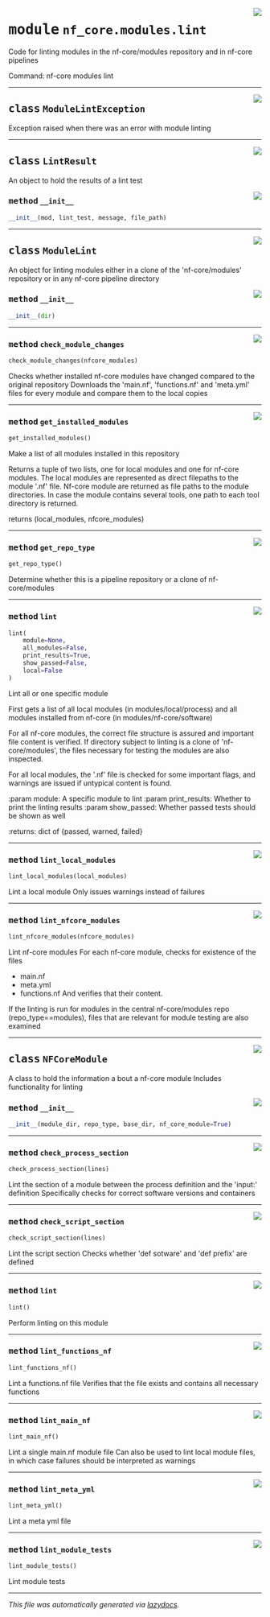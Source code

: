 <!-- markdownlint-disable -->

<a href="../../../../../../tools/nf_core/modules/lint.py#L0"><img align="right" style="float:right;" src="https://img.shields.io/badge/-source-cccccc?style=flat-square"></a>

# <kbd>module</kbd> `nf_core.modules.lint`

Code for linting modules in the nf-core/modules repository and in nf-core pipelines

Command: nf-core modules lint

---

<a href="../../../../../../tools/nf_core/modules/lint.py#L33"><img align="right" style="float:right;" src="https://img.shields.io/badge/-source-cccccc?style=flat-square"></a>

## <kbd>class</kbd> `ModuleLintException`

Exception raised when there was an error with module linting

---

<a href="../../../../../../tools/nf_core/modules/lint.py#L39"><img align="right" style="float:right;" src="https://img.shields.io/badge/-source-cccccc?style=flat-square"></a>

## <kbd>class</kbd> `LintResult`

An object to hold the results of a lint test

<a href="../../../../../../tools/nf_core/modules/lint.py#L42"><img align="right" style="float:right;" src="https://img.shields.io/badge/-source-cccccc?style=flat-square"></a>

### <kbd>method</kbd> `__init__`

```python
__init__(mod, lint_test, message, file_path)
```

---

<a href="../../../../../../tools/nf_core/modules/lint.py#L50"><img align="right" style="float:right;" src="https://img.shields.io/badge/-source-cccccc?style=flat-square"></a>

## <kbd>class</kbd> `ModuleLint`

An object for linting modules either in a clone of the 'nf-core/modules' repository or in any nf-core pipeline directory

<a href="../../../../../../tools/nf_core/modules/lint.py#L56"><img align="right" style="float:right;" src="https://img.shields.io/badge/-source-cccccc?style=flat-square"></a>

### <kbd>method</kbd> `__init__`

```python
__init__(dir)
```

---

<a href="../../../../../../tools/nf_core/modules/lint.py#L373"><img align="right" style="float:right;" src="https://img.shields.io/badge/-source-cccccc?style=flat-square"></a>

### <kbd>method</kbd> `check_module_changes`

```python
check_module_changes(nfcore_modules)
```

Checks whether installed nf-core modules have changed compared to the original repository Downloads the 'main.nf', 'functions.nf' and 'meta.yml' files for every module and compare them to the local copies

---

<a href="../../../../../../tools/nf_core/modules/lint.py#L214"><img align="right" style="float:right;" src="https://img.shields.io/badge/-source-cccccc?style=flat-square"></a>

### <kbd>method</kbd> `get_installed_modules`

```python
get_installed_modules()
```

Make a list of all modules installed in this repository

Returns a tuple of two lists, one for local modules and one for nf-core modules. The local modules are represented as direct filepaths to the module '.nf' file. Nf-core module are returned as file paths to the module directories. In case the module contains several tools, one path to each tool directory is returned.

returns (local_modules, nfcore_modules)

---

<a href="../../../../../../tools/nf_core/modules/lint.py#L195"><img align="right" style="float:right;" src="https://img.shields.io/badge/-source-cccccc?style=flat-square"></a>

### <kbd>method</kbd> `get_repo_type`

```python
get_repo_type()
```

Determine whether this is a pipeline repository or a clone of nf-core/modules

---

<a href="../../../../../../tools/nf_core/modules/lint.py#L64"><img align="right" style="float:right;" src="https://img.shields.io/badge/-source-cccccc?style=flat-square"></a>

### <kbd>method</kbd> `lint`

```python
lint(
    module=None,
    all_modules=False,
    print_results=True,
    show_passed=False,
    local=False
)
```

Lint all or one specific module

First gets a list of all local modules (in modules/local/process) and all modules installed from nf-core (in modules/nf-core/software)

For all nf-core modules, the correct file structure is assured and important file content is verified. If directory subject to linting is a clone of 'nf-core/modules', the files necessary for testing the modules are also inspected.

For all local modules, the '.nf' file is checked for some important flags, and warnings are issued if untypical content is found.

:param module: A specific module to lint :param print_results: Whether to print the linting results :param show_passed: Whether passed tests should be shown as well

:returns: dict of {passed, warned, failed}

---

<a href="../../../../../../tools/nf_core/modules/lint.py#L137"><img align="right" style="float:right;" src="https://img.shields.io/badge/-source-cccccc?style=flat-square"></a>

### <kbd>method</kbd> `lint_local_modules`

```python
lint_local_modules(local_modules)
```

Lint a local module Only issues warnings instead of failures

---

<a href="../../../../../../tools/nf_core/modules/lint.py#L164"><img align="right" style="float:right;" src="https://img.shields.io/badge/-source-cccccc?style=flat-square"></a>

### <kbd>method</kbd> `lint_nfcore_modules`

```python
lint_nfcore_modules(nfcore_modules)
```

Lint nf-core modules For each nf-core module, checks for existence of the files

- main.nf
- meta.yml
- functions.nf And verifies that their content.

If the linting is run for modules in the central nf-core/modules repo (repo_type==modules), files that are relevant for module testing are also examined

---

<a href="../../../../../../tools/nf_core/modules/lint.py#L450"><img align="right" style="float:right;" src="https://img.shields.io/badge/-source-cccccc?style=flat-square"></a>

## <kbd>class</kbd> `NFCoreModule`

A class to hold the information a bout a nf-core module Includes functionality for linting

<a href="../../../../../../tools/nf_core/modules/lint.py#L456"><img align="right" style="float:right;" src="https://img.shields.io/badge/-source-cccccc?style=flat-square"></a>

### <kbd>method</kbd> `__init__`

```python
__init__(module_dir, repo_type, base_dir, nf_core_module=True)
```

---

<a href="../../../../../../tools/nf_core/modules/lint.py#L730"><img align="right" style="float:right;" src="https://img.shields.io/badge/-source-cccccc?style=flat-square"></a>

### <kbd>method</kbd> `check_process_section`

```python
check_process_section(lines)
```

Lint the section of a module between the process definition and the 'input:' definition Specifically checks for correct software versions and containers

---

<a href="../../../../../../tools/nf_core/modules/lint.py#L708"><img align="right" style="float:right;" src="https://img.shields.io/badge/-source-cccccc?style=flat-square"></a>

### <kbd>method</kbd> `check_script_section`

```python
check_script_section(lines)
```

Lint the script section Checks whether 'def sotware' and 'def prefix' are defined

---

<a href="../../../../../../tools/nf_core/modules/lint.py#L478"><img align="right" style="float:right;" src="https://img.shields.io/badge/-source-cccccc?style=flat-square"></a>

### <kbd>method</kbd> `lint`

```python
lint()
```

Perform linting on this module

---

<a href="../../../../../../tools/nf_core/modules/lint.py#L811"><img align="right" style="float:right;" src="https://img.shields.io/badge/-source-cccccc?style=flat-square"></a>

### <kbd>method</kbd> `lint_functions_nf`

```python
lint_functions_nf()
```

Lint a functions.nf file Verifies that the file exists and contains all necessary functions

---

<a href="../../../../../../tools/nf_core/modules/lint.py#L603"><img align="right" style="float:right;" src="https://img.shields.io/badge/-source-cccccc?style=flat-square"></a>

### <kbd>method</kbd> `lint_main_nf`

```python
lint_main_nf()
```

Lint a single main.nf module file Can also be used to lint local module files, in which case failures should be interpreted as warnings

---

<a href="../../../../../../tools/nf_core/modules/lint.py#L554"><img align="right" style="float:right;" src="https://img.shields.io/badge/-source-cccccc?style=flat-square"></a>

### <kbd>method</kbd> `lint_meta_yml`

```python
lint_meta_yml()
```

Lint a meta yml file

---

<a href="../../../../../../tools/nf_core/modules/lint.py#L503"><img align="right" style="float:right;" src="https://img.shields.io/badge/-source-cccccc?style=flat-square"></a>

### <kbd>method</kbd> `lint_module_tests`

```python
lint_module_tests()
```

Lint module tests

---

_This file was automatically generated via [lazydocs](https://github.com/ml-tooling/lazydocs)._
